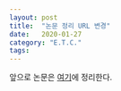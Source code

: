 ```yaml
---
layout: post
title:  "논문 정리 URL 변경"
date:   2020-01-27
category: "E.T.C."
tags: 
---
```


앞으로 논문은 [여기](https://www.notion.so/e32aed6d28e5484dbf632ea9a78b5b69?v=cf776f9ce83d46258eda7fc4e068441a)에 정리한다.




